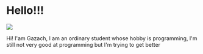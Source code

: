 #                              Hello!!!

<img src="https://media.tenor.com/uRSBh2HgszkAAAAC/naoto-shirogane.gif">

Hi! I'am Gazach, I am an ordinary student whose hobby is programming, I'm still not very good at programming but I'm trying to get better

